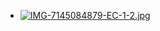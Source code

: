 - [![IMG-7145084879-EC-1-2.jpg](https://i.postimg.cc/3NP2ND04/IMG-7145084879-EC-1-2.jpg)](https://postimg.cc/zHFyPvj8)
